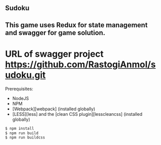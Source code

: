 ## Sudoku
## This game uses Redux for state management and swagger for game solution.
# URL of swagger project https://github.com/RastogiAnmol/sudoku.git
Prerequisites:

- NodeJS
- NPM
- [Webpack][webpack] (installed globally)
- [LESS][less] and the [clean CSS plugin][lesscleancss] (installed globally)

```bash
$ npm install
$ npm run build
$ npm run buildcss
```
